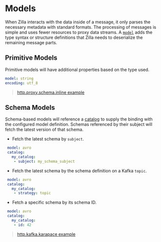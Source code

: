 # Models

When Zilla interacts with the data inside of a message, it only parses the necessary metadata with standard formats. The processing of messages is simple and uses fewer resources to proxy data streams. A [`model`](../reference/config/models/) adds the type syntax or structure definitions that Zilla needs to deserialize the remaining message parts.

## Primitive Models

Primitive models will have additional properties based on the type used.

```yaml
model: string
encoding: utf_8
```

> [http.proxy.schema.inline example](https://github.com/aklivity/zilla-examples/tree/main/http.proxy.schema.inline)

## Schema Models

Schema-based models will reference a [catalog](./catalogs.md) to supply the binding with the configured model definition. Schemas referenced by their subject will fetch the latest version of that schema.

- Fetch the latest schema by `subject`.

 ```yaml
  model: avro
  catalog:
    my_catalog:
     - subject: my_schema_subject
 ```

- Fetch the latest schema by the schema definition on a Kafka `topic`.

 ```yaml
  model: avro
  catalog:
    my_catalog:
     - strategy: topic
 ```

- Fetch a specific schema by its schema ID.

 ```yaml
  model: avro
  catalog:
    my_catalog:
     - id: 42
 ```

> [http.kafka.karapace example](https://github.com/aklivity/zilla-examples/tree/main/http.kafka.karapace)
